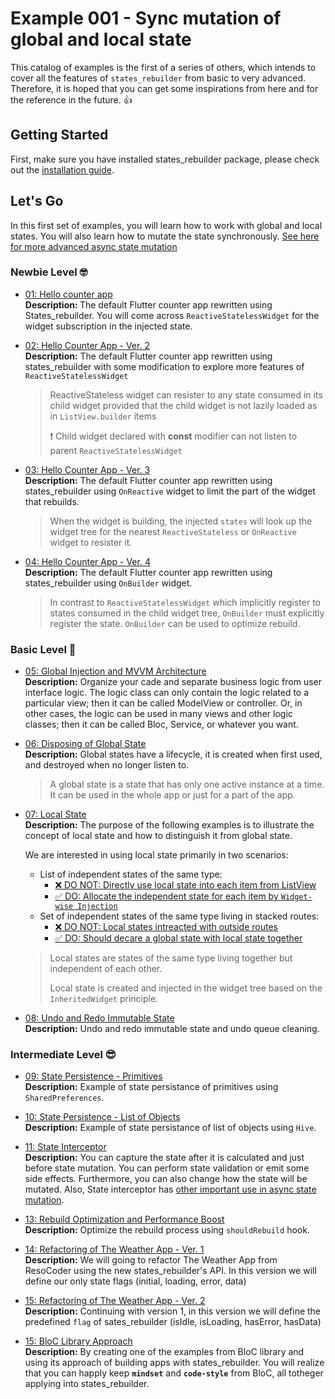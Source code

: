 # Example 001 - Sync mutation of global and local state

This catalog of examples is the first of a series of others, which intends to cover all the features of `states_rebuilder` from basic to very advanced. Therefore, it is hoped that you can get some inspirations from here and for the reference in the future. :+1:


## Getting Started
First, make sure you have installed states_rebuilder package, please check out the [installation guide](https://github.com/GIfatahTH/states_rebuilder/tree/master/states_rebuilder_package#getting-started-with-states_rebuilder). 


## Let's Go
In this first set of examples, you will learn how to work with global and local states. You will also learn how to mutate the state synchronously. [See here for more advanced async state mutation](./../ex002_00_async_global_and_local_state)

### Newbie Level :nerd_face:

- [01: Hello counter app](https://github.com/GIfatahTH/states_rebuilder/blob/dev/examples/ex001_00_sync_global_and_local_state/lib/ex_001_00_default_counter_app.dart)
   <br /><b> Description: </b>
  The default Flutter counter app rewritten using States_rebuilder. You will come across `ReactiveStatelessWidget` for the widget subscription in the injected state.

- [02: Hello Counter App - Ver. 2](https://github.com/GIfatahTH/states_rebuilder/blob/dev/examples/ex001_00_sync_global_and_local_state/lib/ex_002_00_default_counter_app.dart)
   <br />**Description:**
  The default Flutter counter app rewritten using states_rebuilder with some modification to explore more features of `ReactiveStatelessWidget`
   > ReactiveStateless widget can resister to any state consumed in its child widget provided that the child widget is not lazily loaded as in `ListView.builder` items
   > 
   > :heavy_exclamation_mark:	 Child widget declared with **const** modifier can not listen to parent `ReactiveStatelessWidget`

- [03: Hello Counter App - Ver. 3](https://github.com/GIfatahTH/states_rebuilder/blob/dev/examples/ex001_00_sync_global_and_local_state/lib/ex_003_00_default_counter_app.dart)
   <br />**Description:**
  The default Flutter counter app rewritten using states_rebuilder using `OnReactive` widget to limit the part of the widget that rebuilds.
  > When the widget is building, the injected `states` will look up the widget tree for the nearest `ReactiveStateless` or `OnReactive` widget to resister it.

- [04: Hello Counter App - Ver. 4](https://github.com/GIfatahTH/states_rebuilder/blob/dev/examples/ex001_00_sync_global_and_local_state/lib/ex_004_00_default_counter_app.dart)
   <br />**Description:**
  The default Flutter counter app rewritten using states_rebuilder using `OnBuilder` widget.
  > In contrast to `ReactiveStatelessWidget` which implicitly register to states consumed in the child widget tree, `OnBuilder` must explicitly register the state. `OnBuilder` can be used to optimize rebuild.


### Basic Level :monocle_face:

- [05: Global Injection and MVVM Architecture](https://github.com/GIfatahTH/states_rebuilder/blob/dev/examples/ex001_00_sync_global_and_local_state/lib/ex_005_00_model_view_view_model_counter_app.dart)
   <br />**Description:**
  Organize your cade and separate business logic from user interface logic. The logic class can only contain the logic related to a particular view; then it can be called ModelView or controller. Or, in other cases, the logic can be used in many views and other logic classes; then it can be called Bloc, Service, or whatever you want.

 - [06: Disposing of Global State](https://github.com/GIfatahTH/states_rebuilder/blob/dev/examples/ex001_00_sync_global_and_local_state/lib/ex_006_00_disposing_state.dart)
   <br />**Description:**
  Global states have a lifecycle, it is created when first used, and destroyed when no longer listen to.
   > A global state is a state that has only one active instance at a time. It can be used in the whole app or just for a part of the app.

 - [07: Local State]()
   <br />**Description:**
  The purpose of the following examples is to illustrate the concept of local state and how to distinguish it from global state.

     We are interested in using local state primarily in two scenarios:
      * List of independent states of the same type:
         - [:x: DO NOT: Directly use local state into each item from ListView](https://github.com/GIfatahTH/states_rebuilder/blob/dev/examples/ex001_00_sync_global_and_local_state/lib/ex_007_00_local_state_the_wrong_way.dart)
         - [:white_check_mark: DO: Allocate the independent state for each item by `Widget-wise Injection`](https://github.com/GIfatahTH/states_rebuilder/blob/dev/examples/ex001_00_sync_global_and_local_state/lib/ex_008_00_local_state_the_right_way.dart)
      * Set of independent states of the same type living in stacked routes:
         - [:x: DO NOT: Local states intreacted with outside routes](https://github.com/GIfatahTH/states_rebuilder/blob/dev/examples/ex001_00_sync_global_and_local_state/lib/ex_009_00_local_state_the_wrong_way.dart)
         - [:white_check_mark: DO: Should decare a global state with local state together](https://github.com/GIfatahTH/states_rebuilder/blob/dev/examples/ex001_00_sync_global_and_local_state/lib/ex_010_00_local_state_the_right_way.dart)
    > Local states are states of the same type living together but independent of each other.
    > 
    > Local state is created and injected in the widget tree based on the `InheritedWidget` principle.
   
 - [08: Undo and Redo Immutable State](https://github.com/GIfatahTH/states_rebuilder/blob/dev/examples/ex001_00_sync_global_and_local_state/lib/ex_011_00_undo_and_redo_state.dart)
   <br />**Description:**
  Undo and redo immutable state and undo queue cleaning.


### Intermediate Level :sunglasses:

 - [09: State Persistence - Primitives](https://github.com/GIfatahTH/states_rebuilder/blob/dev/examples/ex001_00_sync_global_and_local_state/lib/ex_012_00_state_persistance.dart)
   <br />**Description:**
  Example of state persistance of primitives using `SharedPreferences`.

 - [10: State Persistence - List of Objects](https://github.com/GIfatahTH/states_rebuilder/blob/dev/examples/ex001_00_sync_global_and_local_state/lib/ex_013_00_state_persistance_List_of_Object.dart)
   <br />**Description:**
  Example of state persistance of list of objects using `Hive`.

 - [11: State Interceptor](https://github.com/GIfatahTH/states_rebuilder/blob/dev/examples/ex001_00_sync_global_and_local_state/lib/ex_014_00_state_interceptor.dart)
   <br />**Description:**
  You can capture the state after it is calculated and just before state mutation. You can perform state validation or emit some side effects. Furthermore, you can also change how the state will be mutated. Also, State interceptor has [other important use in async state mutation]().

 - [13: Rebuild Optimization and Performance Boost](https://github.com/GIfatahTH/states_rebuilder/blob/dev/examples/ex001_00_sync_global_and_local_state/lib/ex_016_00_performance_optimization.dart)
   <br />**Description:**
  Optimize the rebuild process using `shouldRebuild` hook.

 - [14: Refactoring of The Weather App - Ver. 1](https://github.com/GIfatahTH/states_rebuilder/blob/dev/examples/ex001_00_sync_global_and_local_state/lib/ex_018_00_weather_app_example.dart)
   <br />**Description:**
    We will going to refactor The Weather App from ResoCoder using the new states_rebuilder's API. In this version we will define our only state flags (initial, loading, error, data)

 - [15: Refactoring of The Weather App - Ver. 2](https://github.com/GIfatahTH/states_rebuilder/blob/dev/examples/ex001_00_sync_global_and_local_state/lib/ex_018_01_weather_app_example.dart)
   <br />**Description:**
   Continuing with version 1, in this version we will define the predefined `flag` of sates_rebuilder (isIdle, isLoading, hasError, hasData)

 - [15: BloC Library Approach](https://github.com/GIfatahTH/states_rebuilder/blob/dev/examples/ex001_00_sync_global_and_local_state/lib/ex_019_00_migration_from_bloc_library.dart)
   <br />**Description:**
   By creating one of the examples from BloC library and using its approach of building apps with states_rebuilder. You will realize that you can happly keep **`mindset`** and **`code-style`** from BloC, all totheger applying into states_rebuilder.
